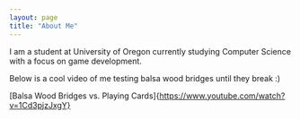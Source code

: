 ```yaml
---
layout: page
title: "About Me"
---
```


I am a student at University of Oregon currently studying Computer Science with a focus on game development.

Below is a cool video of me testing balsa wood bridges until they break :)

[Balsa Wood Bridges vs. Playing Cards]{https://www.youtube.com/watch?v=1Cd3pjzJxgY}
